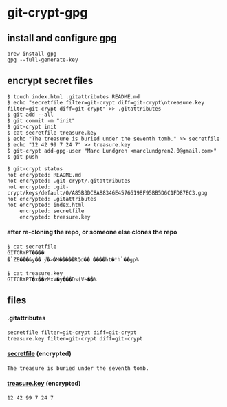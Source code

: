 # git-crypt-gpg

## install and configure gpg
```
brew install gpg
gpg --full-generate-key
```

## encrypt secret files
```
$ touch index.html .gitattributes README.md
$ echo "secretfile filter=git-crypt diff=git-crypt\ntreasure.key filter=git-crypt diff=git-crypt" >> .gitattributes
$ git add --all
$ git commit -m "init"
$ git-crypt init
$ cat secretfile treasure.key
$ echo "The treasure is buried under the seventh tomb." >> secretfile
$ echo "12 42 99 7 24 7" >> treasure.key
$ git-crypt add-gpg-user "Marc Lundgren <marclundgren2.0@gmail.com>"
$ git push
```

```
$ git-crypt status
not encrypted: README.md
not encrypted: .git-crypt/.gitattributes
not encrypted: .git-crypt/keys/default/0/A85B3DC8A88346E45766198F95BB5D6C1FD87EC3.gpg
not encrypted: .gitattributes
not encrypted: index.html
    encrypted: secretfile
    encrypted: treasure.key
```

#### after re-cloning the repo, or someone else clones the repo
```
$ cat secretfile
GITCRYPT����
�`ZE���&y�� y͌�>�M�����RQd�� ����ht�܊h`��gp%
```
```
$ cat treasure.key
GITCRYPT�x��zMxV�y���Ds(V~��%
```

## files
#### .gitattributes
```
secretfile filter=git-crypt diff=git-crypt
treasure.key filter=git-crypt diff=git-crypt
```

#### [secretfile](https://github.com/marclundgren/git-crypt-gpg/blob/master/secretfile) (encrypted)
```
The treasure is buried under the seventh tomb.
```

#### [treasure.key](https://github.com/marclundgren/git-crypt-gpg/blob/master/treasure.key) (encrypted)
```
12 42 99 7 24 7
```
